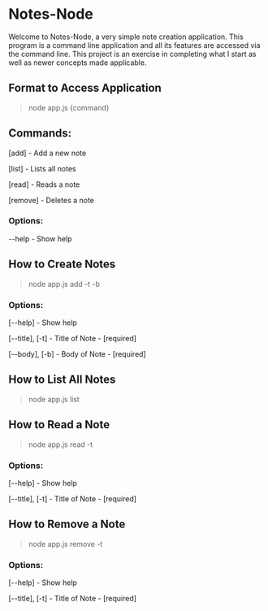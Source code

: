 # Notes-Node
Welcome to Notes-Node, a very simple note creation application. 
This program is a command line application and all its features 
are accessed via the command line. This project is an exercise
in completing what I start as well as newer concepts made applicable.

## Format to Access Application
> node app.js {command}

## Commands:
  [add]     - Add a new note
  
  [list]    - Lists all notes
  
  [read]    - Reads a note
  
  [remove]  - Deletes a note

### Options:
  --help    - Show help 
  

## How to Create Notes
> node app.js add -t -b

### Options:
  [--help]  - Show help
  
  [--title], [-t] - Title of Note  - [required]
  
  [--body], [-b]  - Body of Note - [required]
  

## How to List All Notes
> node app.js list

## How to Read a Note
> node app.js read -t

### Options:
  [--help]  - Show help
  
  [--title], [-t] - Title of Note  - [required]
  
## How to Remove a Note
> node app.js remove -t

### Options:
  [--help]  - Show help
  
  [--title], [-t] - Title of Note  - [required]
